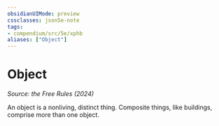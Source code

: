 ```yaml
---
obsidianUIMode: preview
cssclasses: json5e-note
tags:
- compendium/src/5e/xphb
aliases: ["Object"]
---
```

# Object
*Source: the Free Rules (2024)* 

An object is a nonliving, distinct thing. Composite things, like buildings, comprise more than one object.